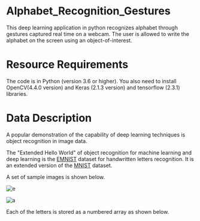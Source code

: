 # Alphabet_Recognition_Gestures
This deep learning application in python recognizes alphabet through gestures captured real time on a webcam. The user is allowed to write the alphabet on the screen using an object-of-interest.
# Resource Requirements
The code is in Python (version 3.6 or higher). You also need to install OpenCV(4.4.0 version) and Keras (2.1.3 version) and tensorflow (2.3.1) libraries.
# Data Description 
A popular demonstration of the capability of deep learning techniques is object recognition in image data.

The "Extended Hello World" of object recognition for machine learning and deep learning is the [EMNIST](https://www.kaggle.com/crawford/emnist) dataset for handwritten letters recognition. It is an extended version of the [MNIST](https://en.wikipedia.org/wiki/MNIST_database) dataset.

A set of sample images is shown below.

![e](https://user-images.githubusercontent.com/48173479/104183572-288a8300-5438-11eb-8fda-2bad7c713157.jpg)


![a](https://user-images.githubusercontent.com/48173479/104183726-69829780-5438-11eb-94fd-41143b3f5fb0.jpg)


Each of the letters is stored as a numbered array as shown below.
